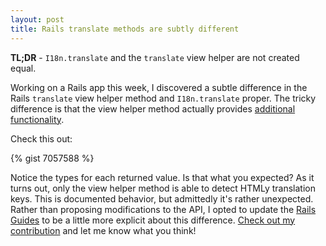 ```yaml
---
layout: post
title: Rails translate methods are subtly different
---
```


**TL;DR** - `I18n.translate` and the `translate` view helper are not created equal.

Working on a Rails app this week, I discovered a subtle difference in the Rails
`translate` view helper method and `I18n.translate` proper. The tricky
difference is that the view helper method actually provides
[additional functionality](http://api.rubyonrails.org/classes/ActionView/Helpers/TranslationHelper.html#method-i-translate).

Check this out:

{% gist 7057588 %}

Notice the types for each returned value. Is that what you expected? As it
turns out, only the view helper method is able
to detect HTMLy translation keys. This is documented behavior, but admittedly
it's rather unexpected. Rather than proposing modifications to the API, I opted
to update the [Rails Guides](http://guides.rubyonrails.org/) to be a little more
explicit about this difference. [Check out my contribution](https://github.com/rails/docrails/commit/da1d2fb483b521419ce6c350bc6a5721266c0fc6#commitcomment-4375238)
and let me know what you think!
